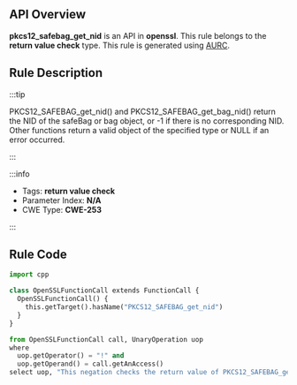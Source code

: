 ---
---


## API Overview
**pkcs12_safebag_get_nid** is an API in **openssl**. This rule belongs to the **return value check** type. This rule is generated using [AURC](../../tools/AURC).
## Rule Description

:::tip

PKCS12_SAFEBAG_get_nid() and PKCS12_SAFEBAG_get_bag_nid() return the NID of the safeBag or bag object, or -1 if there is no corresponding NID. Other functions return a valid object of the specified type or NULL if an error occurred.

:::

:::info

- Tags: **return value check**
- Parameter Index: **N/A**
- CWE Type: **CWE-253**

:::

## Rule Code
```python
import cpp

class OpenSSLFunctionCall extends FunctionCall {
  OpenSSLFunctionCall() {
    this.getTarget().hasName("PKCS12_SAFEBAG_get_nid")
  }
}

from OpenSSLFunctionCall call, UnaryOperation uop
where
  uop.getOperator() = "!" and
  uop.getOperand() = call.getAnAccess()
select uop, "This negation checks the return value of PKCS12_SAFEBAG_get_nid."
```